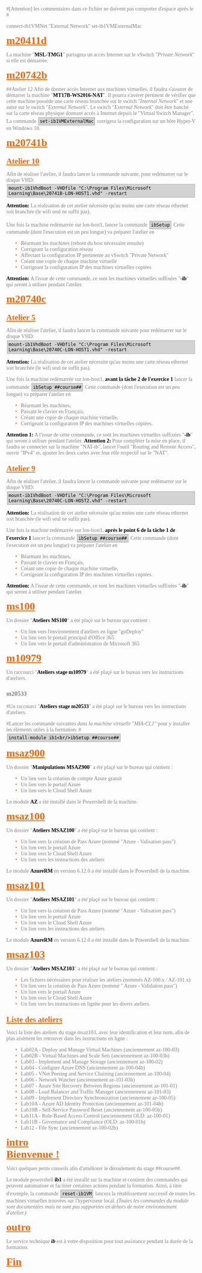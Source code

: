 ﻿#[Attention] les commentaires dans ce fichier ne doivent pas comporter d'espace après le #

connect-ib1VMNet "External Network"
set-ib1VMExternalMac

# m20411d
La machine "**MSL-TMG1**" partagera un accès Internet sur le vSwitch "*Private Network*" si elle est démarrée.

# m20742b
##Atelier 12
Afin de donner accès Internet aux machines virtuelles, il faudra s'assurer de démarrer la machine "**MT17B-WS2016-NAT**".
Il pourra s'avérer pertinent de vérifier que cette machine possède une carte réseau branchée sur le switch "*Internal Network*" et une autre sur le switch "*External Network*".
Le switch "*External Network*" doit être banché sur la carte réseau physique donnant accès à Internet depuis le "Virtual Switch Manager".
La commande ```set-ib1VMExternalMac``` corrigera la configuration sur un hôte Hyper-V en Windows 10.

# m20741b
## Atelier 10
Afin de réaliser l'atelier, il faudra lancer la commande suivante, pour redémarrer sur le disque VHD:
```mount-ib1VhdBoot -VHDfile "C:\Program Files\Microsoft Learning\Base\20741B-LON-HOST1.vhd" -restart```

**Attention:** La réalisation de cet atelier nécessite qu'au moins une carte réseau ethernet soit branchée (le wifi seul ne suffit pas).

Une fois la machine redémarrée sur lon-host1, lancer la commande ```ibSetup```
Cette commande (dont l'execution est un peu longue) va préparer l'atelier en
 - Réarmant les machines (reboot du host nécessaire ensuite)
 - Corrigeant la configuration réseau
 - Affectant la configuration IP pertinente au vSwitch "Private Network"
 - Créant une copie de chaque machine virtuelle
 - Corrigeant la configuration IP des machines virtuelles copiées

**Attention:** A l'issue de cette commande, ce sont les machines virtuelles suffixées "**-ib**" qui seront à utiliser pendant l'atelier.

# m20740c
## Atelier 5
Afin de réaliser l'atelier, il faudra lancer la commande suivante pour redémarrer sur le disque VHD:
```mount-ib1VhdBoot -VHDfile "C:\Program Files\Microsoft Learning\Base\20740C-LON-HOST1.vhd" -restart```

**Attention:** La réalisation de cet atelier nécessite qu'au moins une carte réseau ethernet soit branchée (le wifi seul ne suffit pas).

Une fois la machine redémarrée sur lon-host1, **avant la tâche 2 de l'exercice 1** lancer la commande ```ibSetup ##course##```
Cette commande (dont l'execution est un peu longue) va préparer l'atelier en
 - Réarmant les machines,
 - Passant le clavier en Français,
 - Créant une copie de chaque machine virtuelle,
 - Corrigeant la configuration IP des machines virtuelles copiées.

**Attention 1:** A l'issue de cette commande, ce sont les machines virtuelles suffixées "**-ib**" qui seront à utiliser pendant l'atelier.
**Attention 2:** Pour compléter la mise en place, il faudra se connecter sur la machine "NAT-ib", lancer l'outil "Routing and Remote Access", ouvrir "IPv4" et, ajouter les deux cartes avec leur rôle respectif sur le "NAT".
## Atelier 9
Afin de réaliser l'atelier, il faudra lancer la commande suivante pour redémarrer sur le disque VHD:
```mount-ib1VhdBoot -VHDfile "C:\Program Files\Microsoft Learning\Base\20740C-LON-HOST2.vhd" -restart```

**Attention:** La réalisation de cet atelier nécessite qu'au moins une carte réseau ethernet soit branchée (le wifi seul ne suffit pas).

Une fois la machine redémarrée sur lon-host1, **après le point 6 de la tâche 1 de l'exercice 1** lancer la commande ```ibSetup ##course##```
Cette commande (dont l'execution est un peu longue) va préparer l'atelier en
 - Réarmant les machines,
 - Passant le clavier en Français,
 - Créant une copie de chaque machine virtuelle,
 - Corrigeant la configuration IP des machines virtuelles copiées.

**Attention:** A l'issue de cette commande, ce sont les machines virtuelles suffixées "**-ib**" qui seront à utiliser pendant l'atelier.

# ms100
Un dossier "**Ateliers MS100**" a été plaçé sur le bureau qui contient :
 - Un lien vers l'environement d'ateliers en ligne "goDeploy"
 - Un lien vers le portail principal d'Office 365
 - Un lien vers le portail d'administration de Microsoft 365

# m10979
Un raccourci "**Ateliers stage m10979**" a été plaçé sur le bureau vers les instructions d'ateliers.

### m20533
#Un raccourci "**Ateliers stage m20533**" a été plaçé sur le bureau vers les instructions d'ateliers.
#
#Lancer les commande suivantes *dans la machine virtuelle "MIA-CL1"* pour y installer les éléments utiles à la formation:
#```install-module ib1<br/>ibSetup ##course##```

# msaz900
Un dossier "**Manipulations MSAZ900**" a été plaçé sur le bureau qui contient :
 - Un lien vers la création de compte Azure gratuit
 - Un lien vers le portail Azure
 - Un lien vers le Cloud Shell Azure

Le module **AZ** a été installé dans le Powershell de la machine.

# msaz100
Un dossier "**Ateliers MSAZ100**" a été plaçé sur le bureau qui contient :
 - Un lien vers la création de Pass Azure (nommé "Azure - Valisation pass")
 - Un lien vers le portail Azure
 - Un lien vers le Cloud Shell Azure
 - Un lien vers les instructions des ateliers

Le module **AzureRM** en version 6.12.0 a été installé dans le Powershell de la machine.

# msaz101
Un dossier "**Ateliers MSAZ101**" a été plaçé sur le bureau qui contient :
 - Un lien vers la création de Pass Azure (nommé "Azure - Valisation pass")
 - Un lien vers le portail Azure
 - Un lien vers le Cloud Shell Azure
 - Un lien vers les instructions des ateliers

Le module **AzureRM** en version 6.12.0 a été installé dans le Powershell de la machine.

# msaz103
Un dossier "**Ateliers MSAZ103**" a été plaçé sur le bureau qui contient :
 - Les fichiers nécéssaires pour réaliser les ateliers (nommés AZ-100.x / AZ-101.x)
 - Un lien vers la création de Pass Azure (nommé " Azure - Validation pass")
 - Un lien vers le portail Azure
 - Un lien vers le Cloud Shell Azure
 - Un lien vers les instructions en lignhe pour les divers ateliers.
## Liste des ateliers 
 Voici la liste des ateliers du stage msaz103, avec leur identification et leur nom, afin de plus aisément les retrouver dans les instructions en ligne :
 - Lab02A - Deploy and Manage Virtual Machines (anciennement az-100-03)
 - Lab02B - Virtual Machines and Scale Sets (anciennement az-100-03b)
 - Lab03  - Implement and Manage Storage (anciennement az-100-02)
 - Lab04  - Configure Azure DNS (anciennement az-100-04b)
 - Lab05  - VNet Peering and Service Chaining (anciennement az-100-04)
 - Lab06  - Network Watcher (anciennement az-101-03b)
 - Lab07  - Azure Site Recovery Between Regions (anciennement az-101-01)
 - Lab08  - Load Balancer and Traffic Manager (anciennement az-101-03)
 - Lab09  - Implement Directory Synchronization (anciennement az-100-05)
 - Lab10A - Azure AD Identity Protection (anciennement az-101-04b)
 - Lab10B - Self-Service Password Reset (anciennement az-100-05b)
 - Lab11A - Role-Based Access Control (anciennement OLD: az-100-01)
 - Lab11B - Governance and Compliance (OLD: az-100-01b)
 - Lab12  - File Sync (anciennement az-100-02b)

# intro
<!DOCTYPE html><html><head><title>##course##</title><style>body {padding:10px;color:gray;font-family:tahoma;}h1,h2{color:#EA690B;text-decoration:underline;margin:0em;}h2{margin-top:1em;margin-bottom:0.5em;}li{list-style:none;}li::before{color:#EA690B;content:"\2022";font-size:1em;padding-right:0.7em;}code{border:solid 1px darkgrey;padding:3px;margin:2px;margin-bottom:0px;background-color:lightgrey;display:inline-block;color:black;}strong {font-weight:bold;color:black;}hr {margin:2em;}</style></head><body><h1>Bienvenue !</h1>
Voici quelques petits conseils afin d'améliorer le déroulement du stage ##course##.

Le module powershell **ib1** a été installé sur la machine et contient des commandes qui peuvent automatiser et faciliter certaines actions pendant la formation.
Ainsi, à titre d'exemple, la commande ```reset-ib1VM``` lancera la rétablissement successif de toutes les machines virtuelles trouvées sur l'hyperviseur local.
*(Toutes les commandes du module sont documentées mais ne sont pas supportées en dehors de notre environnement d'atelier.)*
# outro
Le service technique ***ib*** est à votre disposition pour tout assistance pendant la durée de la formation.
</body></html>

# Fin
